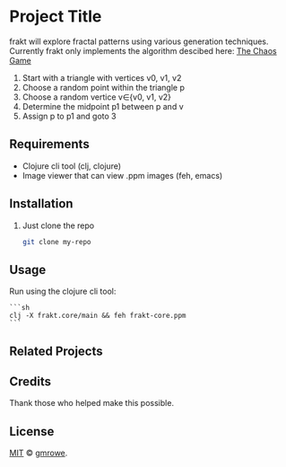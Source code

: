 # Project Title

frakt will explore fractal patterns using various generation techniques.
Currently frakt only implements the algorithm descibed here:
[The Chaos Game](https://orgmode.org/guide/Hyperlinks.html)
  1. Start with a triangle with vertices v0, v1, v2
  2. Choose a random point within the triangle p
  3. Choose a random vertice v∈{v0, v1, v2}
  4. Determine the midpoint p1 between p and v
  5. Assign p to p1 and goto 3


## Requirements

- Clojure cli tool (clj, clojure)
- Image viewer that can view .ppm images (feh, emacs)

## Installation

1. Just clone the repo

   ```sh
   git clone my-repo
   ```

## Usage

Run using the clojure cli tool:

    ```sh
	clj -X frakt.core/main && feh frakt-core.ppm
	```

## Related Projects


## Credits

Thank those who helped make this possible.

## License

[MIT](LICENSE) © [gmrowe](https://github.com/gmrowe).

